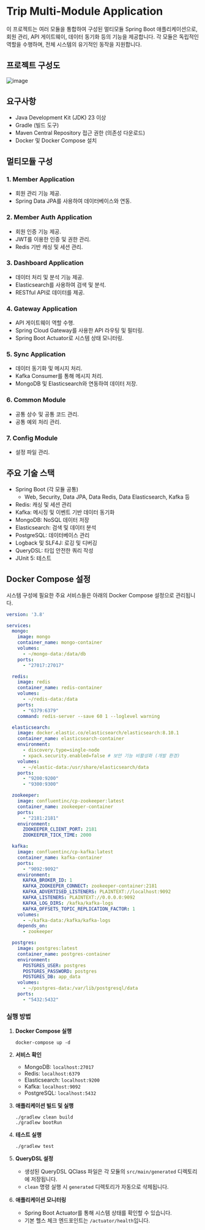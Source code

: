 # Trip Multi-Module Application

이 프로젝트는 여러 모듈을 통합하여 구성된 멀티모듈 Spring Boot 애플리케이션으로, 회원 관리, API 게이트웨이, 데이터 동기화 등의 기능을 제공합니다. 각 모듈은 독립적인 역할을 수행하며, 전체 시스템의 유기적인 동작을 지원합니다.

## 프로젝트 구성도

![image](https://github.com/user-attachments/assets/multimodule-system-architecture.png)

## 요구사항

- Java Development Kit (JDK) 23 이상
- Gradle (빌드 도구)
- Maven Central Repository 접근 권한 (의존성 다운로드)
- Docker 및 Docker Compose 설치

## 멀티모듈 구성

### 1. Member Application
- 회원 관리 기능 제공.
- Spring Data JPA를 사용하여 데이터베이스와 연동.

### 2. Member Auth Application
- 회원 인증 기능 제공.
- JWT를 이용한 인증 및 권한 관리.
- Redis 기반 캐싱 및 세션 관리.

### 3. Dashboard Application
- 데이터 처리 및 분석 기능 제공.
- Elasticsearch를 사용하여 검색 및 분석.
- RESTful API로 데이터를 제공.

### 4. Gateway Application
- API 게이트웨이 역할 수행.
- Spring Cloud Gateway를 사용한 API 라우팅 및 필터링.
- Spring Boot Actuator로 시스템 상태 모니터링.

### 5. Sync Application
- 데이터 동기화 및 메시지 처리.
- Kafka Consumer를 통해 메시지 처리.
- MongoDB 및 Elasticsearch와 연동하여 데이터 저장.

### 6. Common Module
- 공통 상수 및 공통 코드 관리.
- 공통 예외 처리 관리.

### 7. Config Module
- 설정 파일 관리.

## 주요 기술 스택

- Spring Boot (각 모듈 공통)
    - Web, Security, Data JPA, Data Redis, Data Elasticsearch, Kafka 등
- Redis: 캐싱 및 세션 관리
- Kafka: 메시징 및 이벤트 기반 데이터 동기화
- MongoDB: NoSQL 데이터 저장
- Elasticsearch: 검색 및 데이터 분석
- PostgreSQL: 데이터베이스 관리
- Logback 및 SLF4J: 로깅 및 디버깅
- QueryDSL: 타입 안전한 쿼리 작성
- JUnit 5: 테스트

## Docker Compose 설정

시스템 구성에 필요한 주요 서비스들은 아래의 Docker Compose 설정으로 관리됩니다.

```yaml
version: '3.8'

services:
  mongo:
    image: mongo
    container_name: mongo-container
    volumes:
      - ~/mongo-data:/data/db
    ports:
      - "27017:27017"

  redis:
    image: redis
    container_name: redis-container
    volumes:
      - ~/redis-data:/data
    ports:
      - "6379:6379"
    command: redis-server --save 60 1 --loglevel warning

  elasticsearch:
    image: docker.elastic.co/elasticsearch/elasticsearch:8.10.1
    container_name: elasticsearch-container
    environment:
      - discovery.type=single-node
      - xpack.security.enabled=false # 보안 기능 비활성화 (개발 환경)
    volumes:
      - ~/elastic-data:/usr/share/elasticsearch/data
    ports:
      - "9200:9200"
      - "9300:9300"

  zookeeper:
    image: confluentinc/cp-zookeeper:latest
    container_name: zookeeper-container
    ports:
      - "2181:2181"
    environment:
      ZOOKEEPER_CLIENT_PORT: 2181
      ZOOKEEPER_TICK_TIME: 2000

  kafka:
    image: confluentinc/cp-kafka:latest
    container_name: kafka-container
    ports:
      - "9092:9092"
    environment:
      KAFKA_BROKER_ID: 1
      KAFKA_ZOOKEEPER_CONNECT: zookeeper-container:2181
      KAFKA_ADVERTISED_LISTENERS: PLAINTEXT://localhost:9092
      KAFKA_LISTENERS: PLAINTEXT://0.0.0.0:9092
      KAFKA_LOG_DIRS: /kafka/kafka-logs
      KAFKA_OFFSETS_TOPIC_REPLICATION_FACTOR: 1
    volumes:
      - ~/kafka-data:/kafka/kafka-logs
    depends_on:
      - zookeeper

  postgres:
    image: postgres:latest
    container_name: postgres-container
    environment:
      POSTGRES_USER: postgres
      POSTGRES_PASSWORD: postgres
      POSTGRES_DB: app_data
    volumes:
      - ~/postgres-data:/var/lib/postgresql/data
    ports:
      - "5432:5432"
```

### 실행 방법

1. **Docker Compose 실행**
   ```
   docker-compose up -d
   ```

2. **서비스 확인**
    - MongoDB: `localhost:27017`
    - Redis: `localhost:6379`
    - Elasticsearch: `localhost:9200`
    - Kafka: `localhost:9092`
    - PostgreSQL: `localhost:5432`

3. **애플리케이션 빌드 및 실행**
   ```
   ./gradlew clean build
   ./gradlew bootRun
   ```

4. **테스트 실행**
   ```
   ./gradlew test
   ```

5. **QueryDSL 설정**
    - 생성된 QueryDSL QClass 파일은 각 모듈의 `src/main/generated` 디렉토리에 저장됩니다.
    - `clean` 명령 실행 시 `generated` 디렉토리가 자동으로 삭제됩니다.

6. **애플리케이션 모니터링**
    - Spring Boot Actuator를 통해 시스템 상태를 확인할 수 있습니다.
    - 기본 헬스 체크 엔드포인트는 `/actuator/health`입니다.